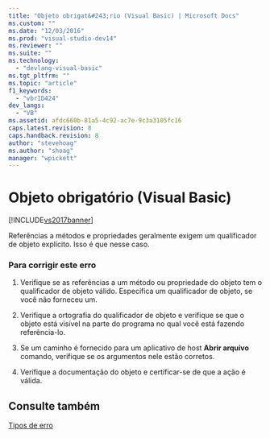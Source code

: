 ```yaml
---
title: "Objeto obrigat&#243;rio (Visual Basic) | Microsoft Docs"
ms.custom: ""
ms.date: "12/03/2016"
ms.prod: "visual-studio-dev14"
ms.reviewer: ""
ms.suite: ""
ms.technology: 
  - "devlang-visual-basic"
ms.tgt_pltfrm: ""
ms.topic: "article"
f1_keywords: 
  - "vbrID424"
dev_langs: 
  - "VB"
ms.assetid: afdc660b-81a5-4c92-ac7e-9c3a3105fc16
caps.latest.revision: 8
caps.handback.revision: 8
author: "stevehoag"
ms.author: "shoag"
manager: "wpickett"
---
```

# Objeto obrigat&#243;rio (Visual Basic)
[!INCLUDE[vs2017banner](../../../csharp/includes/vs2017banner.md)]

Referências a métodos e propriedades geralmente exigem um qualificador de objeto explícito.  Isso é que nesse caso.  
  
### Para corrigir este erro  
  
1.  Verifique se as referências a um método ou propriedade do objeto tem o qualificador de objeto válido.  Especifica um qualificador de objeto, se você não forneceu um.  
  
2.  Verifique a ortografia do qualificador de objeto e verifique se que o objeto está visível na parte do programa no qual você está fazendo referência\-lo.  
  
3.  Se um caminho é fornecido para um aplicativo de host  **Abrir arquivo** comando, verifique se os argumentos nele estão corretos.  
  
4.  Verifique a documentação do objeto e certificar\-se de que a ação é válida.  
  
## Consulte também  
 [Tipos de erro](../../../visual-basic/programming-guide/language-features/error-types.md)
